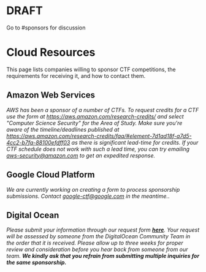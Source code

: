 # DRAFT
Go to #sponsors for discussion

# Cloud Resources
This page lists companies willing to sponsor CTF competitions, the requirements for receiving it, and how to contact them.

## Amazon Web Services

*AWS has been a sponsor of a number of CTFs. To request credits for a CTF use the form at https://aws.amazon.com/research-credits/ and select "Computer Science Security" for the Area of Study. Make sure you're aware of the timeline/deadlines published at https://aws.amazon.com/research-credits/faq/#element-7d1ad18f-a7d5-4cc2-b7fa-88100efdff03 as there is significant lead-time for credits.
If your CTF schedule does not work with such a lead time, you can try emailing aws-security@amazon.com to get an expedited response.*

## Google Cloud Platform

*We are currently working on creating a form to process sponsorship submissions. Contact google-ctf@google.com in the meantime.*.

## Digital Ocean
*Please submit your information through our request form **[here](https://goo.gl/forms/o3lArqe60vfnly3A2)**. Your request will be assessed by someone from the DigitalOcean Community Team in the order that it is received. Please allow up to three weeks for proper review and consideration before you hear back from someone from our team. **We kindly ask that you refrain from submitting multiple inquiries for the same sponsorship.***

